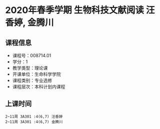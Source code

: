 # 2020年春季学期 生物科技文献阅读 汪香婷, 金腾川






## 课程信息

- 课程号：008714.01
- 学分：1
- 教学类型：理论课
- 开课单位：生命科学学院
- 课程类别：专业选修
- 课程层次：本科计划内课程

## 上课时间

```
2~11周 3A301 :4(6,7) 汪香婷
2~11周 3A301 :4(6,7) 金腾川
```

